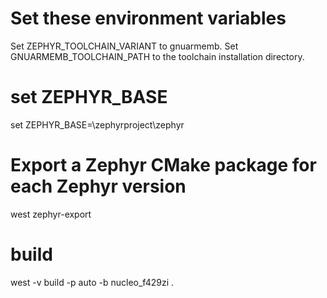
# Set these environment variables

Set ZEPHYR_TOOLCHAIN_VARIANT to gnuarmemb.
Set GNUARMEMB_TOOLCHAIN_PATH to the toolchain installation directory.

# set ZEPHYR_BASE
set ZEPHYR_BASE=<zephyr-base>\zephyrproject\zephyr

# Export a Zephyr CMake package for each Zephyr version
west zephyr-export

# build
west -v build -p auto -b nucleo_f429zi .
